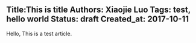 Title:This is title
Authors: Xiaojie Luo
Tags: test, hello world
Status: draft
Created_at: 2017-10-11
---

Hello, This is a test article.
